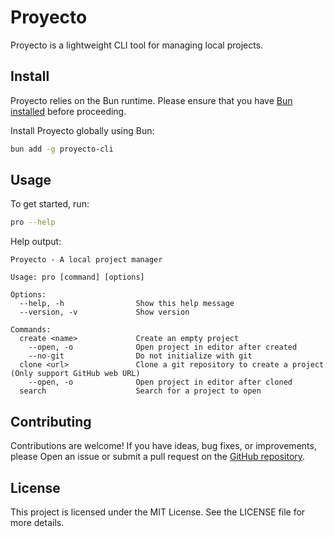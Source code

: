 # Proyecto

Proyecto is a lightweight CLI tool for managing local projects.

## Install

Proyecto relies on the Bun runtime. Please ensure that you have [Bun installed](https://bun.sh/docs/installation) before proceeding.

Install Proyecto globally using Bun:

```bash
bun add -g proyecto-cli
```

## Usage

To get started, run:

```bash
pro --help
```

Help output:

```
Proyecto - A local project manager

Usage: pro [command] [options]

Options:
  --help, -h                Show this help message
  --version, -v             Show version

Commands:
  create <name>             Create an empty project
    --open, -o              Open project in editor after created
    --no-git                Do not initialize with git
  clone <url>               Clone a git repository to create a project (Only support GitHub web URL)
    --open, -o              Open project in editor after cloned
  search                    Search for a project to open
```

## Contributing

Contributions are welcome! If you have ideas, bug fixes, or improvements, please
Open an issue or submit a pull request on the
[GitHub repository](https://github.com/GloryWong/proyecto).

## License

This project is licensed under the MIT License. See the LICENSE file for more
details.
